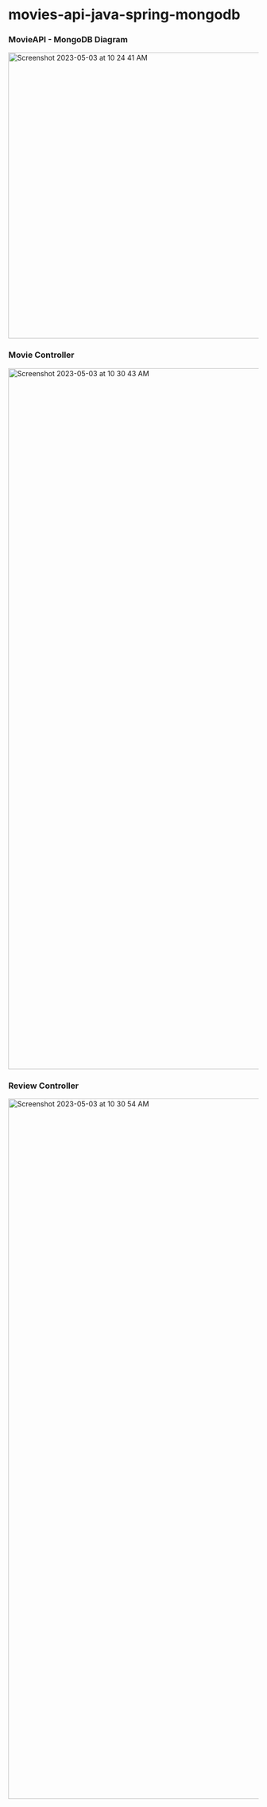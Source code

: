 # movies-api-java-spring-mongodb
### MovieAPI - MongoDB Diagram
<img width="574" alt="Screenshot 2023-05-03 at 10 24 41 AM" src="https://user-images.githubusercontent.com/76910959/235929345-5ab1c6e7-a1fe-454b-88c1-fd01dac24b3d.png">

### Movie Controller

<img width="1407" alt="Screenshot 2023-05-03 at 10 30 43 AM" src="https://user-images.githubusercontent.com/76910959/235930902-23a5bbcc-08a1-4661-b334-61c131031d35.png">

### Review Controller

<img width="1406" alt="Screenshot 2023-05-03 at 10 30 54 AM" src="https://user-images.githubusercontent.com/76910959/235930968-1469346f-164b-478d-ac03-3ded3ab8b0ac.png">
